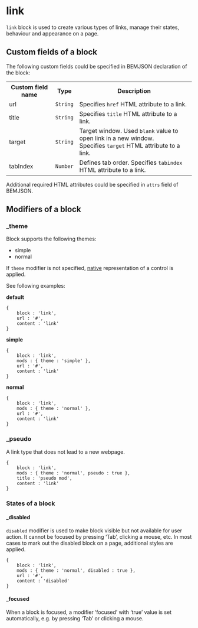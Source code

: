 # link

`link` block is used to create various types of links, manage their states, behaviour and appearance on a page.

## Custom fields of a block

The following custom fields could be specified in BEMJSON declaration of the block:

<table>
    <tr>
        <th>Custom field name</th>
        <th>Type</th>
        <th>Description</th>
    </tr>
    <tr>
        <td>url</td>
        <td><code>String</code></td>
        <td>Specifies <code>href</code> HTML attribute to a link.</td>
    </tr>
    <tr>
        <td>title</td>
        <td><code>String</code></td>
        <td>Specifies <code>title</code> HTML attribute to a link.</td>
    </tr>
    <tr>
        <td>target</td>
        <td><code>String</code></td>
        <td>Target window. Used <code>blank</code> value to open link in a new window.
            <br>Specifies <code>target</code> HTML attribute to a link.</td>
    </tr>
    <tr>
        <td>tabIndex</td>
        <td><code>Number</code></td>
        <td>Defines tab order. Specifies <code>tabindex</code> HTML attribute to a link.</td>
    </tr>
</table>

Additional required HTML attributes could be specified in `attrs` field of BEMJSON.

## Modifiers of a block

### _theme

Block supports the following themes:

 * simple
 * normal

If `theme` modifier is not specified, [native](#native) representation of a control is applied.

See following examples:

<a name="native"></a>
**default**

```bemjson
{
    block : 'link',
    url : '#',
    content : 'link'
}
```

**simple**

```bemjson
{
    block : 'link',
    mods : { theme : 'simple' },
    url : '#',
    content : 'link'
}
```

**normal**

```bemjson
{
    block : 'link',
    mods : { theme : 'normal' },
    url : '#',
    content : 'link'
}
```

### _pseudo

A link type that does not lead to a new webpage.

```bemjson
{
    block : 'link',
    mods : { theme : 'normal', pseudo : true },
    title : 'pseudo mod',
    content : 'link'
}
```

### States of a block

#### _disabled

`disabled` modifier is used to make block visible but not available for user action. It cannot be focused by pressing ‘Tab’, clicking a mouse, etc. In most cases to mark out the disabled block on a page, additional styles are applied.

```bemjson
{
    block : 'link',
    mods : { theme : 'normal', disabled : true },
    url : '#',
    content : 'disabled'
}
```

#### _focused

When a block is focused, a modifier ‘focused’ with ‘true’ value is set automatically, e.g. by pressing ‘Tab’ or clicking a mouse.
